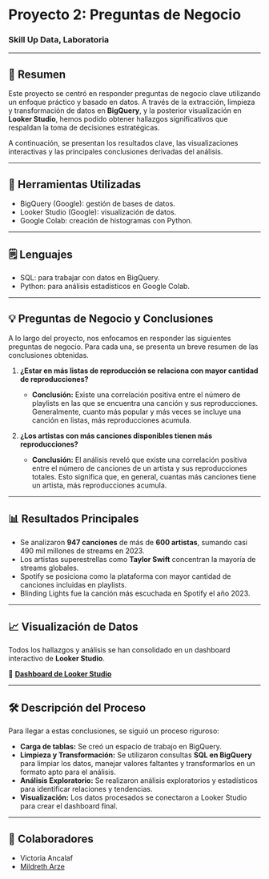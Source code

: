 # Proyecto 2: Preguntas de Negocio
### Skill Up Data, Laboratoria

---

## 🎯 Resumen

Este proyecto se centró en responder preguntas de negocio clave utilizando un enfoque práctico y basado en datos. A través de la extracción, limpieza y transformación de datos en **BigQuery**, y la posterior visualización en **Looker Studio**, hemos podido obtener hallazgos significativos que respaldan la toma de decisiones estratégicas.

A continuación, se presentan los resultados clave, las visualizaciones interactivas y las principales conclusiones derivadas del análisis.

---

## 🔧 Herramientas Utilizadas

* BigQuery (Google): gestión de bases de datos.
* Looker Studio (Google): visualización de datos.
* Google Colab:  creación de histogramas con Python.

---

## 🗒️ Lenguajes

* SQL: para trabajar con datos en BigQuery.
* Python: para análisis estadísticos en Google Colab.

---

## 💡 Preguntas de Negocio y Conclusiones

A lo largo del proyecto, nos enfocamos en responder las siguientes preguntas de negocio. Para cada una, se presenta un breve resumen de las conclusiones obtenidas.

1.  **¿Estar en más listas de reproducción se relaciona con mayor cantidad de reproducciones?**
    * **Conclusión:** Existe una correlación positiva entre el número de playlists en las que se encuentra una canción y sus reproducciones. Generalmente, cuanto más popular y más veces se incluye una canción en listas, más reproducciones acumula.

2.  **¿Los artistas con más canciones disponibles tienen más reproducciones?**
    * **Conclusión:** El análisis reveló que existe una correlación positiva entre el número de canciones de un artista y sus reproducciones totales. Esto significa que, en general, cuantas más canciones tiene un artista, más reproducciones acumula.

---

## 📊 Resultados Principales
* Se analizaron **947 canciones** de más de **600 artistas**, sumando casi 490 mil millones de streams en 2023.
* Los artistas superestrellas como **Taylor Swift** concentran la mayoría de streams globales.
* Spotify se posiciona como la plataforma con mayor cantidad de canciones incluidas en playlists.
* Blinding Lights fue la canción más escuchada en Spotify el año 2023.

---

## 📈 Visualización de Datos

Todos los hallazgos y análisis se han consolidado en un dashboard interactivo de **Looker Studio**.

🔗 **[Dashboard de Looker Studio](LINK_A_TU_DASHBOARD)**

---

## 🛠️ Descripción del Proceso

Para llegar a estas conclusiones, se siguió un proceso riguroso:

* **Carga de tablas:** Se creó un espacio de trabajo en BigQuery.
* **Limpieza y Transformación:** Se utilizaron consultas **SQL en BigQuery** para limpiar los datos, manejar valores faltantes y transformarlos en un formato apto para el análisis.
* **Análisis Exploratorio:** Se realizaron análisis exploratorios y estadísticos para identificar relaciones y tendencias.
* **Visualización:** Los datos procesados se conectaron a Looker Studio para crear el dashboard final.

---

## 🤝 Colaboradores

* Victoria Ancalaf
* [Mildreth Arze](https://github.com/mildretharze)

